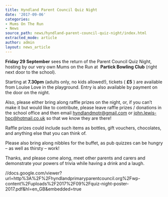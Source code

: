```yaml
---
title: Hyndland Parent Council Quiz Night
date: '2017-09-06'
categories:
- Mums On The Run
- News
source_path: news/hyndland-parent-council-quiz-night/index.html
extracted_mode: article
author: admin
layout: news_article
---
```

**Friday 29 September** sees the return of the Parent Council Quiz Night, hosting by our very own Mums on the Run at&nbsp; **Partick Bowling Club** (right next door to the school).

Starting at **7.30pm** (adults only, no kids allowed!), tickets ( **£5** ) are available from Louise Love in the playground. Entry is also available by payment on the door on the night.

Also, please either bring along raffle prizes on the night, or, if you can’t make it but would like to contribute, please leave raffle prizes / donations in the school office and then email [hyndlandmotr@gmail.com](mailto:hyndlandmotr@gmail.com) or [john.lewis-hpc@hotmail.co.uk](mailto:john.lewis-hpc@hotmail.co.uk) so that we know they are there!

Raffle prizes could include such items as bottles, gift vouchers, chocolates, and anything else that you can think of.

Please also bring along nibbles for the buffet, as pub quizzes can be hungry – as well as thirsty – work!

Thanks, and please come along, meet other parents and carers and demonstrate your powers of trivia while having a drink and a laugh.

//docs.google.com/viewer?url=http%3A%2F%2Fhyndlandprimaryparentcouncil.org%2Fwp-content%2Fuploads%2F2017%2F09%2Fquiz-night-poster-2017.pdf&hl=en_GB&embedded=true
